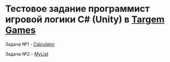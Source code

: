 # Тестовое задание программист игровой логики C# (Unity) в [Targem Games](http://targem.ru/)
Задача №1 - [Calculator](https://github.com/KonyshevArtem/targem-task/tree/calculator)

Задача №2 - [MyList](https://github.com/KonyshevArtem/targem-task/tree/my-list)

